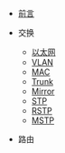 * [前言](README.md)

* 交换
  
  * [以太网](switching/ethernet.md)
  * [VLAN](switching/vlan.md)
  * [MAC](switching/mac.md)
  * [Trunk](switching/trunk.md)
  * [Mirror](switching/mirror.md)
  * [STP](switching/stp.md)
  * [RSTP](switching/rstp.md)
  * [MSTP](switching/mstp.md)

* 路由
